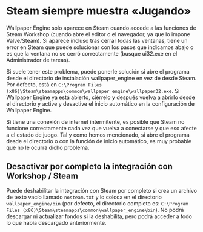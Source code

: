 # Steam siempre muestra «Jugando»
Wallpaper Engine solo aparece en Steam cuando accede a las funciones de Steam Workshop (cuando abre el editor o el navegador, ya que lo impone Valve/Steam). Si aparece incluso tras cerrar todas las ventanas, tiene un error en Steam que puede solucionar con los pasos que indicamos abajo o es que la ventana no se cerró correctamente (busque ui32.exe en el Administrador de tareas).

Si suele tener este problema, puede ponerle solución si abre el programa desde el directorio de instalación wallpaper_engine en vez de desde Steam. Por defecto, está en `C:\Program Files (x86)\Steam\steamapps\common\wallpaper_engine\wallpaper32.exe`. Si Wallpaper Engine ya está abierto, ciérrelo y después vuelva a abrirlo desde el directorio y active y desactive el inicio automático en la configuración de Wallpaper Engine.

Si tiene una conexión de internet intermitente, es posible que Steam no funcione correctamente cada vez que vuelva a conectarse y que eso afecte a el estado de juego. Tal y como hemos mencionado, si abre el programa desde el directorio o con la función de inicio automático, es muy probable que no le ocurra dicho problema.

## Desactivar por completo la integración con Workshop / Steam
Puede deshabilitar la integración con Steam por completo si crea un archivo de texto vacío llamado `nosteam.txt` y lo coloca en el directorio `wallpaper_engine/bin` (por defecto, el directorio completo es: `C:\Program Files (x86)\Steam\steamapps\common\wallpaper_engine\bin`). No podrá descargar ni actualizar fondos si la deshabilita, pero podrá acceder a todo lo que había descargado anteriormente. 